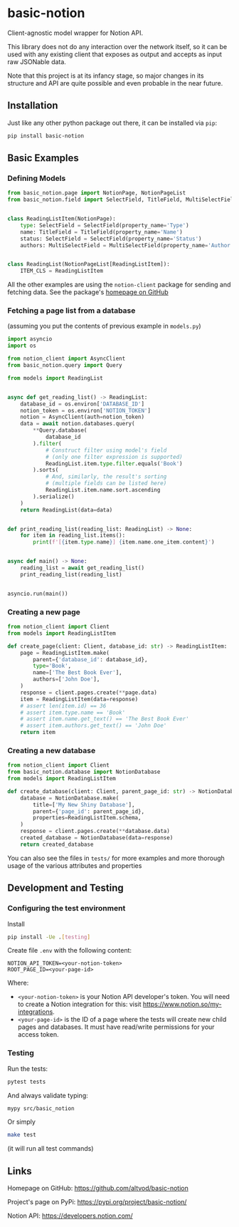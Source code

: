 # basic-notion
Client-agnostic model wrapper for Notion API.

This library does not do any interaction over the network itself,
so it can be used with any existing client that exposes as output
and accepts as input raw JSONable data.

Note that this project is at its infancy stage, so major changes
in its structure and API are quite possible and even probable
in the near future.

## Installation

Just like any other python package out there, it can be installed via `pip`:

```bash
pip install basic-notion
```

## Basic Examples

### Defining Models

```python
from basic_notion.page import NotionPage, NotionPageList
from basic_notion.field import SelectField, TitleField, MultiSelectField


class ReadingListItem(NotionPage):
    type: SelectField = SelectField(property_name='Type')
    name: TitleField = TitleField(property_name='Name')
    status: SelectField = SelectField(property_name='Status')
    authors: MultiSelectField = MultiSelectField(property_name='Author')


class ReadingList(NotionPageList[ReadingListItem]):
    ITEM_CLS = ReadingListItem
```

All the other examples are using the `notion-client` package
for sending and fetching data.
See the package's [homepage on GitHub](https://github.com/ramnes/notion-sdk-py)

### Fetching a page list from a database

(assuming you put the contents of previous example in `models.py`)

```python
import asyncio
import os

from notion_client import AsyncClient
from basic_notion.query import Query

from models import ReadingList


async def get_reading_list() -> ReadingList:
    database_id = os.environ['DATABASE_ID']
    notion_token = os.environ['NOTION_TOKEN']
    notion = AsyncClient(auth=notion_token)
    data = await notion.databases.query(
        **Query.database(
            database_id
        ).filter(
            # Construct filter using model's field
            # (only one filter expression is supported)
            ReadingList.item.type.filter.equals('Book')
        ).sorts(
            # And, similarly, the result's sorting
            # (multiple fields can be listed here)
            ReadingList.item.name.sort.ascending
        ).serialize()
    )
    return ReadingList(data=data)


def print_reading_list(reading_list: ReadingList) -> None:
    for item in reading_list.items():
        print(f'[{item.type.name}] {item.name.one_item.content}')


async def main() -> None:
    reading_list = await get_reading_list()
    print_reading_list(reading_list)


asyncio.run(main())
```

### Creating a new page

```python
from notion_client import Client
from models import ReadingListItem

def create_page(client: Client, database_id: str) -> ReadingListItem:
    page = ReadingListItem.make(
        parent={'database_id': database_id},
        type='Book',
        name=['The Best Book Ever'],
        authors=['John Doe'],
    )
    response = client.pages.create(**page.data)
    item = ReadingListItem(data=response)
    # assert len(item.id) == 36
    # assert item.type.name == 'Book'
    # assert item.name.get_text() == 'The Best Book Ever'
    # assert item.authors.get_text() == 'John Doe'
    return item
```

### Creating a new database

```python
from notion_client import Client
from basic_notion.database import NotionDatabase
from models import ReadingListItem

def create_database(client: Client, parent_page_id: str) -> NotionDatabase:
    database = NotionDatabase.make(
        title=['My New Shiny Database'],
        parent={'page_id': parent_page_id},
        properties=ReadingListItem.schema,
    )
    response = client.pages.create(**database.data)
    created_database = NotionDatabase(data=response)
    return created_database
```

You can also see the files in `tests/` for more examples
and more thorough usage of the various attributes and properties

## Development and Testing

### Configuring the test environment

Install

```bash
pip install -Ue .[testing]
```

Create file `.env` with the following content:

```
NOTION_API_TOKEN=<your-notion-token>
ROOT_PAGE_ID=<your-page-id>
```

Where:
- `<your-notion-token>` is your Notion API developer's token.
  You will need to create a Notion integration for this:
  visit https://www.notion.so/my-integrations.
- `<your-page-id>` is the ID of a page where the tests will
  create new child pages and databases.
  It must have read/write permissions for your access token.

### Testing

Run the tests:

```bash
pytest tests
```

And always validate typing:

```bash
mypy src/basic_notion
```

Or simply

```bash
make test
```

(it will run all test commands)

## Links

Homepage on GitHub: https://github.com/altvod/basic-notion

Project's page on PyPi: https://pypi.org/project/basic-notion/

Notion API: https://developers.notion.com/
